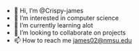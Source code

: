 - 👋 Hi, I’m @Crispy-james
- 👀 I’m interested in computer science 
- 🌱 I’m currently learning alot 
- 💞️ I’m looking to collaborate on projects
- 📫 How to reach me james02@nmsu.edu

<!---
Crispy-james/Crispy-james is a ✨ special ✨ repository because its `README.md` (this file) appears on your GitHub profile.
You can click the Preview link to take a look at your changes.
--->
